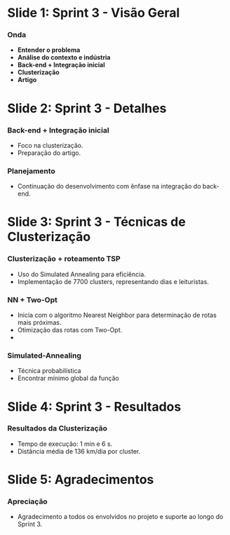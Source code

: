 # Slide 1: Sprint 3 - Visão Geral
### **Onda**
- **Entender o problema**
- **Análise do contexto e indústria**
- **Back-end + Integração inicial**
- **Clusterização**
- **Artigo**

# Slide 2: Sprint 3 - Detalhes
### **Back-end + Integração inicial**
- Foco na clusterização.
- Preparação do artigo.

### **Planejamento**
- Continuação do desenvolvimento com ênfase na integração do back-end.

# Slide 3: Sprint 3 - Técnicas de Clusterização
### **Clusterização + roteamento TSP**
- Uso do Simulated Annealing para eficiência.
- Implementação de 7700 clusters, representando dias e leituristas.

### **NN + Two-Opt**
- Inicia com o algoritmo Nearest Neighbor para determinação de rotas mais próximas.
- Otimização das rotas com Two-Opt.
- 
### **Simulated-Annealing**
- Técnica probabilística
- Encontrar mínimo global da função

# Slide 4: Sprint 3 - Resultados
### **Resultados da Clusterização**
- Tempo de execução: 1 min e 6 s.
- Distância média de 136 km/dia por cluster.

# Slide 5: Agradecimentos
### **Apreciação**
- Agradecimento a todos os envolvidos no projeto e suporte ao longo do Sprint 3.

